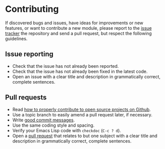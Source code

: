 Contributing
============

If discovered bugs and issues, have ideas for improvements or new features, or
want to contribute a new module, please report to the [issue tracker][1] the
repository and send a pull request, but respect the following guidelines.


Issue reporting
---------------

- Check that the issue has not already been reported.
- Check that the issue has not already been fixed in the latest code.
- Open an issue with a clear title and description in grammatically correct,
  complete sentences.


Pull requests
-------------

- Read [how to properly contribute to open source projects on Github][2].
- Use a topic branch to easily amend a pull request later, if necessary.
- Write [good commit messages][3].
- Use the same coding style and spacing.
- Verify your Emacs Lisp code with `checkdoc` (`C-c ? d`).
- Open a [pull request][4] that relates to but one subject with a clear title
  and description in grammatically correct, complete sentences.

[1]: https://github.com/magit/git-modes/issues
[2]: http://gun.io/blog/how-to-github-fork-branch-and-pull-request
[3]: http://tbaggery.com/2008/04/19/a-note-about-git-commit-messages.html
[4]: https://help.github.com/articles/using-pull-requests
